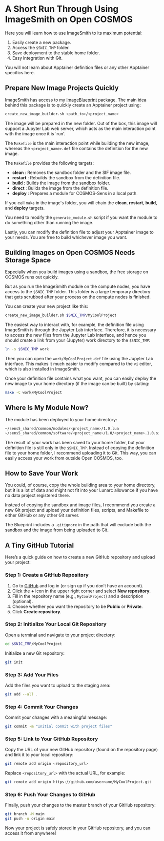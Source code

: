 
# A Short Run Through Using ImageSmith on Open COSMOS

Here you will learn how to use ImageSmith to its maximum potential:

1. Easily create a new package.
2. Access the `$SNIC_TMP` folder.
3. Save deployment to the stable home folder.
4. Easy integration with Git.

You will not learn about Apptainer definition files or any other Apptainer specifics here.

## Prepare New Image Projects Quickly

ImageSmith has access to my [ImageBlueprint](https://github.com/stela2502/ImageBlueprint) package. The main idea behind this package is to quickly create an Apptainer project using:

```bash
create_new_image_builder.sh <path_to>/<project_name>
```

The image will be prepared in the new folder. Out of the box, this image will support a Jupyter Lab web server, which acts as the main interaction point with the image once it is 'run'.

The `Makefile` is the main interaction point while building the new image, whereas the `<project_name>.def` file contains the definition for the new image.

The `Makefile` provides the following targets:

- **clean**   : Removes the sandbox folder and the SIF image file.
- **restart** : Rebuilds the sandbox from the definition file.
- **build**   : Builds the image from the sandbox folder.
- **direct**  : Builds the image from the definition file.
- **deploy**  : Prepares a module for COSMOS-Sens in a local path.

If you call `make` in the image's folder, you will chain the **clean**, **restart**, **build**, and **deploy** targets.

You need to modify the `generate_module.sh` script if you want the module to do something other than running the image.

Lastly, you can modify the definition file to adjust your Apptainer image to your needs. You are free to build whichever image you want.

## Building Images on Open COSMOS Needs Storage Space

Especially when you build images using a sandbox, the free storage on COSMOS runs out quickly.

But as you run the ImageSmith module on the compute nodes, you have access to the `$SNIC_TMP` folder. This folder is a large temporary directory that gets scrubbed after your process on the compute nodes is finished.

You can create your new project like this:

```bash
create_new_image_builder.sh $SNIC_TMP/MyCoolProject
```

The easiest way to interact with, for example, the definition file using ImageSmith is through the Jupyter Lab interface. Therefore, it is necessary to access the new files from the Jupyter Lab interface, and hence you should create a link from your (Jupyter) work directory to the `$SNIC_TMP`:

```bash
ln -s $SNIC_TMP work
```

Then you can open the `work/MyCoolProject.def` file using the Jupyter Lab interface. This makes it much easier to modify compared to the `vi` editor, which is also installed in ImageSmith.

Once your definition file contains what you want, you can easily deploy the new image to your home directory (if the image can be built) by stating:

```bash
make -C work/MyCoolProject
```

## Where Is My Module Now?

The module has been deployed to your home directory:

```bash
~/sens5_shared/common/modules/<project_name>/1.0.lua
~/sens5_shared/common/software/<project_name>/1.0/<project_name>.1.0.sif
```

The result of your work has been saved to your home folder, but your definition file is still only in the `$SNIC_TMP`. Instead of copying the definition file to your home folder, I recommend uploading it to Git. This way, you can easily access your work from outside Open COSMOS, too.

## How to Save Your Work

You could, of course, copy the whole building area to your home directory, but it is a lot of data and might not fit into your Lunarc allowance if you have no data project registered there.

Instead of copying the sandbox and image files, I recommend you create a new Git project and upload your definition files, scripts, and Makefile to either GitHub or any other Git server.

The Blueprint includes a `.gitignore` in the path that will exclude both the sandbox and the image from being uploaded to Git.

## A Tiny GitHub Tutorial

Here’s a quick guide on how to create a new GitHub repository and upload your project:

### Step 1: Create a GitHub Repository

1. Go to [GitHub](https://github.com/) and log in (or sign up if you don’t have an account).
2. Click the **+** icon in the upper right corner and select **New repository**.
3. Fill in the repository name (e.g., `MyCoolProject`) and a description (optional).
4. Choose whether you want the repository to be **Public** or **Private**.
5. Click **Create repository**.

### Step 2: Initialize Your Local Git Repository

Open a terminal and navigate to your project directory:

```bash
cd $SNIC_TMP/MyCoolProject
```

Initialize a new Git repository:

```bash
git init
```

### Step 3: Add Your Files

Add the files you want to upload to the staging area:

```bash
git add --all .
```

### Step 4: Commit Your Changes

Commit your changes with a meaningful message:

```bash
git commit -m "Initial commit with project files"
```

### Step 5: Link to Your GitHub Repository

Copy the URL of your new GitHub repository (found on the repository page) and link it to your local repository:

```bash
git remote add origin <repository_url>
```

Replace `<repository_url>` with the actual URL, for example:

```bash
git remote add origin https://github.com/username/MyCoolProject.git
```

### Step 6: Push Your Changes to GitHub

Finally, push your changes to the master branch of your GitHub repository:

```bash
git branch -M main
git push -u origin main
```

Now your project is safely stored in your GitHub repository, and you can access it from anywhere!
